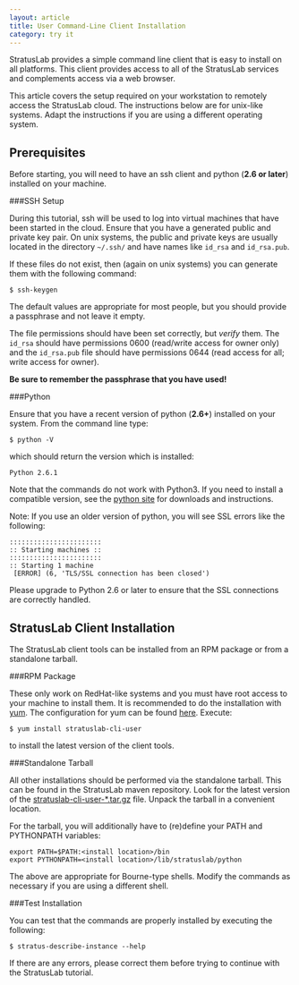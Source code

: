 ```yaml
---
layout: article
title: User Command-Line Client Installation
category: try it
---
```


StratusLab provides a simple command line client that is easy to install on
all platforms. This client provides access to all of the StratusLab services
and complements access via a web browser.

This article covers the setup required on your workstation to remotely access
the StratusLab cloud. The instructions below are for unix-like systems. Adapt
the instructions if you are using a different operating system.

Prerequisites
-------------

Before starting, you will need to have an ssh client and python (**2.6 or
later**) installed on your machine.

###SSH Setup

During this tutorial, ssh will be used to log into virtual machines that have
been started in the cloud. Ensure that you have a generated public and private
key pair. On unix systems, the public and private keys are usually located in
the directory `~/.ssh/` and have names like `id_rsa` and `id_rsa.pub`.

If these files do not exist, then (again on unix systems) you can generate
them with the following command:

    $ ssh-keygen

The default values are appropriate for most people, but you should provide a
passphrase and not leave it empty.

The file permissions should have been set correctly, but _verify_ them. The
`id_rsa` should have permissions 0600 (read/write access for owner only) and
the `id_rsa.pub` file should have permissions 0644 (read access for all;
write access for owner).

**Be sure to remember the passphrase that you have used!**

###Python

Ensure that you have a recent version of python (**2.6+**) installed on your
system. From the command line type:

    $ python -V

which should return the version which is installed:

    Python 2.6.1

Note that the commands do not work with Python3. If you need to install a
compatible version, see the [python site][python] for downloads
and instructions.

Note: If you use an older version of python, you will see SSL errors like the following:

    :::::::::::::::::::::::
    :: Starting machines ::
    :::::::::::::::::::::::
    :: Starting 1 machine
     [ERROR] (6, 'TLS/SSL connection has been closed')

Please upgrade to Python 2.6 or later to ensure that the SSL connections
are correctly handled.


StratusLab Client Installation
------------------------------

The StratusLab client tools can be installed from an RPM package or from a
standalone tarball.

###RPM Package

These only work on RedHat-like systems and you must have root access to your
machine to install them. It is recommended to do the installation with
[yum][yum]. The configuration for yum can be found
[here][yum-config]. Execute:

    $ yum install stratuslab-cli-user

to install the latest version of the client tools.

###Standalone Tarball

All other installations should be performed via the standalone tarball. This
can be found in the StratusLab maven repository. Look for the latest version
of the [stratuslab-cli-user-\*.tar.gz][download] file. Unpack the tarball in a
convenient location.

For the tarball, you will additionally have to (re)define your PATH and PYTHONPATH variables:

    export PATH=$PATH:<install location>/bin
    export PYTHONPATH=<install location>/lib/stratuslab/python

The above are appropriate for Bourne-type shells. Modify the commands as
necessary if you are using a different shell.

###Test Installation

You can test that the commands are properly installed by executing the
following:

    $ stratus-describe-instance --help

If there are any errors, please correct them before trying to continue with
the StratusLab tutorial.


[python]: http://python.org/
[yum]: http://yum.baseurl.org/
[yum-config]: http://yum.stratuslab.eu/
[download]: http://repo.stratuslab.eu:8081/content/repositories/fedora-14-releases/eu/stratuslab/pkgs/stratuslab-cli-user-zip/


